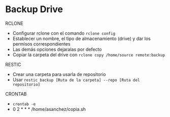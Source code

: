 # Backup Drive

RCLONE 

- Configurar rclone con el comando `rclone config`
- Establecer un nombre, el tipo de almacenamiento (drive) y dar los permisos correspondientes
- Las demás opciones dejaralas por defecto
- Copiar la carpeta del drive con `rclone copy /home/source remote:backup`

RESTIC

- Crear una carpeta para usarla de repositorio
- Usar `restic backup [Ruta de la carpeta] --repo [Ruta del repositorio]`

CRONTAB 

- `crontab -e`
- 0 2 * * * /home/asanchez/copia.sh
